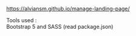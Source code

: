 https://alviansm.github.io/manage-landing-page/ <br>

Tools used : <br>
Bootstrap 5 and SASS (read package.json)
